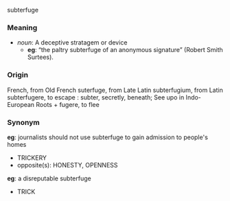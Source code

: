 subterfuge
### Meaning
+ _noun_: A deceptive stratagem or device
    + __eg__: “the paltry subterfuge of an anonymous signature” (Robert Smith Surtees).

### Origin

French, from Old French suterfuge, from Late Latin subterfugium, from Latin subterfugere, to escape : subter, secretly, beneath; See upo in Indo-European Roots + fugere, to flee

### Synonym

__eg__: journalists should not use subterfuge to gain admission to people's homes

+ TRICKERY
+ opposite(s): HONESTY, OPENNESS

__eg__: a disreputable subterfuge

+ TRICK


